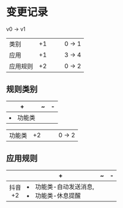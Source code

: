 # 变更记录

v0 -> v1

||||||
|-|:-:|:-:|:-:|:-:|
|类别|+1|||0 -> 1|
|应用|+1|||3 -> 4|
|应用规则|+2|||0 -> 2|

## 规则类别

|+|~|-|
|-|-|-|
|<li>功能类|||

||||||
|-|:-:|:-:|:-:|:-:|
|功能类|+2|||0 -> 2|

## 应用规则

||+|~|-|
|:-:|-|-|-|
|抖音<br>+2|<li>功能类-自动发送消息,<li>功能类-休息提醒|||
